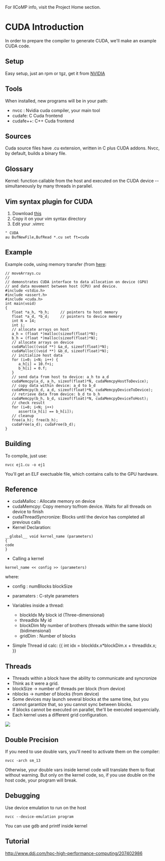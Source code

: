 For llCoMP info, visit the Project Home section.

# CUDA Introduction #


In order to prepare the compiler to generate CUDA, we'll make an example CUDA code.

## Setup ##

Easy setup, just an rpm or tgz, get it from [NVIDIA](http://www.nvidia.com/object/cuda_get.html)

## Tools ##

When installed, new programs  will be in your path:

  * nvcc : Nvidia cuda compiler, your main tool
  * cudafe: C Cuda frontend
  * cudafe++: C++ Cuda frontend

## Sources ##

Cuda source files have .cu extension, written in C plus CUDA addons. Nvcc, by default, builds a binary file.

## Glossary ##

Kernel: function callable from the host and executed on the CUDA device -- simultaneously by many threads in parallel.

## Vim syntax plugin for CUDA ##

  1. Download [this](http://vim.cybermirror.org/runtime/syntax/cuda.vim)
  1. Copy it on your vim syntax directory
  1. Edit your .vimrc
```
" CUDA
au BufNewFile,BufRead *.cu set ft=cuda
```

## Example ##

Example code, using memory transfer (from [here](http://llpanorama.wordpress.com/2008/05/21/my-first-cuda-program/):

```
// moveArrays.cu
//
// demonstrates CUDA interface to data allocation on device (GPU)
// and data movement between host (CPU) and device.
#include <stdio.h>
#include <assert.h>
#include <cuda.h>
int main(void)
{  
   float *a_h, *b_h;     // pointers to host memory
   float *a_d, *b_d;     // pointers to device memory
   int N = 14;
   int i;
   // allocate arrays on host
   a_h = (float *)malloc(sizeof(float)*N);
   b_h = (float *)malloc(sizeof(float)*N);
   // allocate arrays on device
   cudaMalloc((void **) &a_d, sizeof(float)*N);
   cudaMalloc((void **) &b_d, sizeof(float)*N);
   // initialize host data
   for (i=0; i<N; i++) {
      a_h[i] = 10.f+i;
      b_h[i] = 0.f;
   }
   // send data from host to device: a_h to a_d 
   cudaMemcpy(a_d, a_h, sizeof(float)*N, cudaMemcpyHostToDevice);
   // copy data within device: a_d to b_d
   cudaMemcpy(b_d, a_d, sizeof(float)*N, cudaMemcpyDeviceToDevice);
   // retrieve data from device: b_d to b_h
   cudaMemcpy(b_h, b_d, sizeof(float)*N, cudaMemcpyDeviceToHost);
   // check result
   for (i=0; i<N; i++)
      assert(a_h[i] == b_h[i]);
   // cleanup
   free(a_h); free(b_h);
   cudaFree(a_d); cudaFree(b_d);
}
```


## Building ##

To compile, just use:

```
nvcc ej1.cu -o ej1
```

You'll get an ELF exectuable file, which contains calls to the GPU hardware.

## Reference ##

  * cudaMalloc : Allocate memory on device
  * cudaMemcpy: Copy memory to/from device. Waits for all threads on device to finish
  * cudaThreadSyncronize: Blocks until the device has completed all previous calls
  * Kernel Declaration:

```
__global__ void kernel_name (parameters)
{
code
}
```

  * Calling a kernel

```
kernel_name << config >> (parameters)
```

where:
  * config : numBlocks blockSize
  * paramaters : C-style parameters

  * Variables inside a thread:
    * blockIdx My block id (Three-dimensional)
    * threadIdx My id
    * blockDim My number of brothers (threads within the same block) (bidimensional)
    * gridDim : Number of blocks

  * Simple Thread id calc:
{{
int idx = blockIdx.x\*blockDim.x + threadIdx.x;
}}


## Threads ##

  * Threads within a block have the ability to communicate and syncronize
  * Think as it were a grid.
  * blockSize -> number of threads per block (from device)
  * nblocks -> number of blocks (from device)
  * Some devices may launch several blocks at the same time, but you cannot garantize that, so you cannot sync between blocks.
  * If blocks cannot be executed on parallel, the'll be executed sequencially.
  * Each kernel uses a different grid configuration.

[![](http://www.behardware.com/medias/photos_news/00/20/IMG0020712.jpg)](http://www.behardware.com/)


## Double Precision ##

If you need to use double vars, you'll need to activate them on the compiler:
```
nvcc -arch sm_13
```

Otherwise, your double vars inside kernel code will translate them to float
without warning.  But only on the kernel code, so, if you use double on the
host code, your program will break.

## Debugging ##

Use device emulation to run on the host
```
nvcc --device-emulation program
```

You can use gdb and printf inside kernel

## Tutorial ##

http://www.ddj.com/hpc-high-performance-computing/207402986